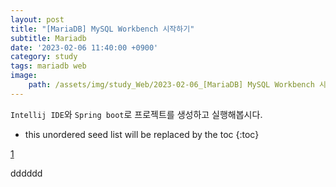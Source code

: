 ```yaml
---
layout: post
title: "[MariaDB] MySQL Workbench 시작하기"
subtitle: Mariadb
date: '2023-02-06 11:40:00 +0900'
category: study
tags: mariadb web
image:
    path: /assets/img/study_Web/2023-02-06_[MariaDB] MySQL Workbench 시작하기/logo.png
---
```


`Intellij IDE`와 `Spring boot`로 프로젝트를 생성하고 실행해봅시다.

<!--more-->

* this unordered seed list will be replaced by the toc
{:toc}

[1](/assets/img/study_Web/2023-02-05_[Spring]_Spring_boot로_프로젝트_생성하기/logo.png)


dddddd